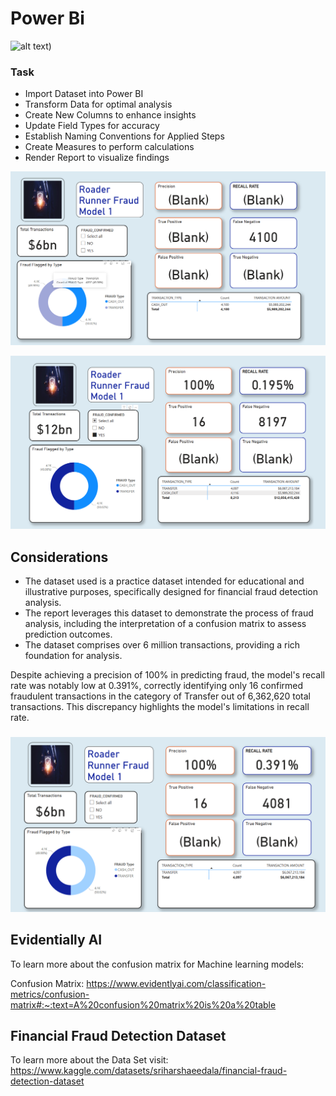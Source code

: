 # Power  Bi 
![alt text](https://th.bing.com/th/id/OIP.perUvYXHjEagQZb1opY7JAAAAA?rs=1&pid=ImgDetMain))

### Task 

* Import Dataset into Power BI
* Transform Data for optimal analysis
* Create New Columns to enhance insights
* Update Field Types for accuracy
* Establish Naming Conventions for Applied Steps
* Create Measures to perform calculations
* Render Report to visualize findings

![image](RR_Resources/RR2_FN_4100.png)

![image](RR_Resources/RR1_16_8197.png)


## Considerations

* The dataset used is a practice dataset intended for educational and illustrative purposes, specifically designed for financial fraud detection analysis.
* The report leverages this dataset to demonstrate the process of fraud analysis, including the interpretation of a confusion matrix to assess prediction outcomes.
* The dataset comprises over 6 million transactions, providing a rich foundation for analysis.
  
Despite achieving a precision of 100% in predicting fraud, the model's recall rate was notably low at 0.391%, correctly identifying only 16 confirmed fraudulent transactions in the category of Transfer out of 6,362,620 total transactions. This discrepancy highlights the model's limitations in recall rate. 

###

![image](RR_Resources/RR_4.png)


## Evidentially AI

To learn more about the confusion matrix for Machine learning models:

Confusion Matrix: https://www.evidentlyai.com/classification-metrics/confusion-matrix#:~:text=A%20confusion%20matrix%20is%20a%20table


## Financial Fraud Detection Dataset

To learn more about the Data Set visit: 
https://www.kaggle.com/datasets/sriharshaeedala/financial-fraud-detection-dataset







